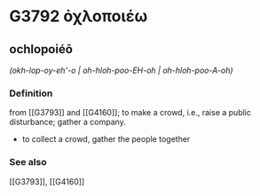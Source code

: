 # G3792 ὀχλοποιέω

## ochlopoiéō

_(okh-lop-oy-eh'-o | oh-hloh-poo-EH-oh | oh-hloh-poo-A-oh)_

### Definition

from [[G3793]] and [[G4160]]; to make a crowd, i.e., raise a public disturbance; gather a company.

- to collect a crowd, gather the people together

### See also

[[G3793]], [[G4160]]

